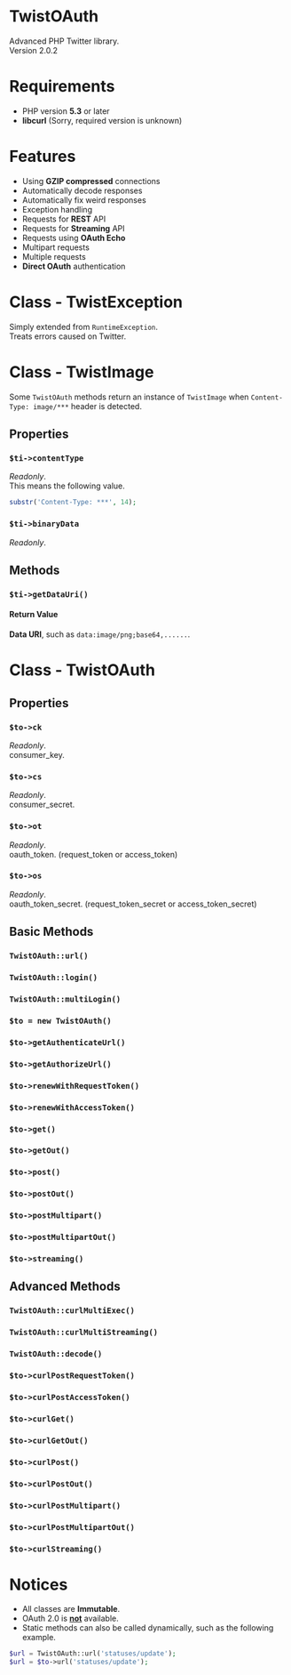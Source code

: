 TwistOAuth
==========

Advanced PHP Twitter library.  
Version 2.0.2

Requirements
============

- PHP version **5.3** or later
- **libcurl** (Sorry, required version is unknown)

Features
========

- Using **GZIP compressed** connections
- Automatically decode responses
- Automatically fix weird responses
- Exception handling
- Requests for **REST** API
- Requests for **Streaming** API
- Requests using **OAuth Echo**
- Multipart requests
- Multiple requests
- **Direct OAuth** authentication

Class - TwistException
======================

Simply extended from `RuntimeException`.  
Treats errors caused on Twitter.

Class - TwistImage
==================

Some `TwistOAuth` methods return an instance of `TwistImage` when `Content-Type: image/***` header is detected.

Properties
----------

### `$ti->contentType`

*Readonly*.  
This means the following value.

```php
substr('Content-Type: ***', 14);
```

### `$ti->binaryData`

*Readonly*.  

Methods
-------

### `$ti->getDataUri()`

#### Return Value

**Data URI**, such as `data:image/png;base64,......`.

Class - TwistOAuth
==================

Properties
----------

### `$to->ck`

*Readonly*.  
consumer\_key.

### `$to->cs`

*Readonly*.  
consumer\_secret.

### `$to->ot`

*Readonly*.  
oauth\_token. (request\_token or access\_token)

### `$to->os`

*Readonly*.  
oauth\_token_secret. (request\_token\_secret or access\_token\_secret)

Basic Methods
-------------

### `TwistOAuth::url()`

### `TwistOAuth::login()`

### `TwistOAuth::multiLogin()`

### `$to = new TwistOAuth()`

### `$to->getAuthenticateUrl()`

### `$to->getAuthorizeUrl()`

### `$to->renewWithRequestToken()`

### `$to->renewWithAccessToken()`

### `$to->get()`

### `$to->getOut()`

### `$to->post()`

### `$to->postOut()`

### `$to->postMultipart()`

### `$to->postMultipartOut()`

### `$to->streaming()`


Advanced Methods
----------------

### `TwistOAuth::curlMultiExec()`

### `TwistOAuth::curlMultiStreaming()`

### `TwistOAuth::decode()`

### `$to->curlPostRequestToken()`

### `$to->curlPostAccessToken()`

### `$to->curlGet()`

### `$to->curlGetOut()`

### `$to->curlPost()`

### `$to->curlPostOut()`

### `$to->curlPostMultipart()`

### `$to->curlPostMultipartOut()`

### `$to->curlStreaming()`

Notices
=======

- All classes are **Immutable**.
- OAuth 2.0 is **<ins>not</ins>** available.
- Static methods can also be called dynamically, such as the following example.

```php
$url = TwistOAuth::url('statuses/update');
$url = $to->url('statuses/update');
```